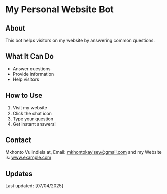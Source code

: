 # My Personal Website Bot

## About
This bot helps visitors on my website by answering common questions.

## What It Can Do
* Answer questions
* Provide information
* Help visitors

## How to Use
1. Visit my website
2. Click the chat icon
3. Type your question
4. Get instant answers!

## Contact
Mkhonto Vulindlela at,
Email: mkhontokayisev@gmail.com and my 
Website is: www.example.com

## Updates
Last updated: [07/04/2025]
